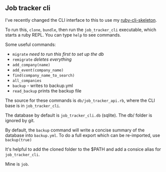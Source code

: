## Job tracker cli

I've recently changed the CLI interface to this to use my [ruby-cli-skeleton](http://github.com/maxpleaner/ruby-cli-skeleton).

To run this, `clone`, `bundle`, then run the `job_tracker_cli` executable, which starts
a ruby REPL. You can type `help` to see commands.

Some useful commands:
- `migrate` _need to run this first to set up the db_
- `remigrate` _deletes everything_
- `add_company(name)`
- `add_event(company_name)`
- `find(company_name_to_search)`
- `all_companies`
- `backup` - writes to backup.yml
- `read_backup` prints the backup file

The source for these commands is `db/job_tracker_api.rb`, where the CLI
base is in `job_tracker_cli`.

The database by default is `job_tracker_cli.db` (sqlite). The db/ folder is ignored by git.

By default, the `backup` command will write a concise summary of the database into
`backup.yml`. To do a full export which can be re-imported, use `backup(true)`

It's helpful to add the cloned folder to the $PATH and add a consice alias for `job_tracker_cli`.

Mine is `job`.